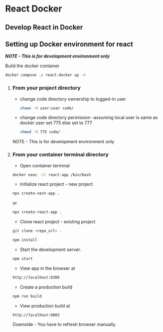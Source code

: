# React Docker

## Develop React in Docker

## Setting up Docker environment for react

_**NOTE - This is for development environment only**_

Build the docker container

```bash
docker compose -p react-docker up -d
```

1. ### From your project directory

    - change code directory ownership to logged-in user

      ```bash
      chown -R user:user code/
      ```

    - change code directory permission -assuming local user is same as docker user set 775 else set to 777

      ```bash
      chmod -R 775 code/
      ```

    NOTE - This is for development environment only

2. ### From your container terminal directory

    - Open container terminal

    ```bash
    docker exec -it react-app /bin/bash
    ```

    - Initialize react project - new project

    ```bash
    npx create-next-app .
    ```

    or

    ```bash
    npx create-react-app .
    ```
  
    - Clone react project - existing project

    ```bash
    git clone <repo_url> .
    
    npm install
    ```

    - Start the development server.

    ```bash
    npm start
    ```

    - View app in the browser at

    ```bash
    http://localhost:8300
    ```

    - Create a production build

    ```bash
    npm run build
    ```

    - View production build at

    ```bash
    http://localhost:8803
    ```

   Downside - You have to refresh browser manually.
